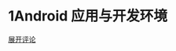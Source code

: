 # 1Android 应用与开发环境
<html>
<head>
<script>var duoshuoQuery = {short_name:"jyoung"};</script>
<script src="http://static.duoshuo.com/embed.js"></script>
<script type="text/javascript">
function toggleDuoshuoComments(container){
    var el = document.createElement('div');//该div不需要设置class="ds-thread"
    el.setAttribute('data-thread-key', '1');//必选参数
    el.setAttribute('data-url', 'https://jyoung233.gitbooks.io/android-learning/content/');//必选参数
    DUOSHUO.EmbedThread(el);
    jQuery(container).append(el);
}
</script>
</head>
<body>
	<a href="javascript:void(0);" onclick="toggleDuoshuoComments('#comment-box');">展开评论</a>
<div id="comment-box" >

</div>
</body>
</html>

